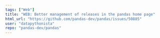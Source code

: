 ```yaml
---
tags: ["Web"]
title: "WEB: Better management of releases in the pandas home page"
html_url: "https://github.com/pandas-dev/pandas/issues/50885"
user: "datapythonista"
repo: "pandas-dev/pandas"
---
```


